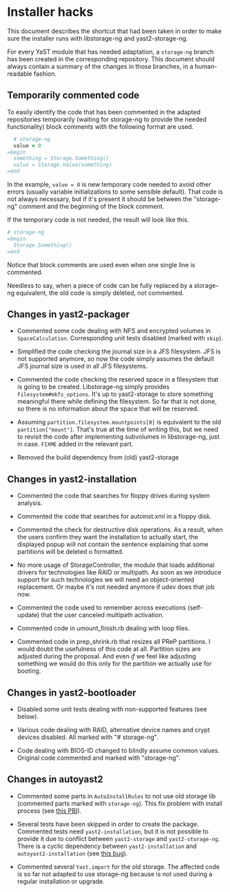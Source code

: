 # Installer hacks

This document describes the shortcut that had been taken in order to make sure
the installer runs with libstorage-ng and yast2-storage-ng.

For every YaST module that has needed adaptation, a `storage-ng` branch has been
created in the corresponding repository. This document should always contain a
summary of the changes in those branches, in a human-readable fashion.

## Temporarily commented code

To easily identify the code that has been commented in the adapted repositories
temporarily (waiting for storage-ng to provide the needed functionality)
block comments with the following format are used.

```ruby
  # storage-ng
  value = 0
=begin
  something = Storage.Something()
  value = Storage.Value(something)
=end
```

In the example, `value = 0` is new temporary code needed to avoid other errors
(usually variable initializations to some sensible default). That code is not
always necessary, but if it's present it should be between the "storage-ng"
comment and the beginning of the block comment.

If the temporary code is not needed, the result will look like this.

```ruby
# storage-ng
=begin
  Storage.Something()
=end
```

Notice that block comments are used even when one single line is commented.

Needless to say, when a piece of code can be fully replaced by a storage-ng
equivalent, the old code is simply deleted, not commented.

## Changes in yast2-packager

* Commented some code dealing with NFS and encrypted volumes in
  `SpaceCalculation`. Corresponding unit tests disabled (marked with `skip`).

* Simplified the code checking the journal size in a JFS filesystem. JFS is not
  supported anymore, so now the code simply assumes the default JFS journal size
  is used in all JFS filesystems.

* Commented the code checking the reserved space in a filesystem that is going
  to be created. Libstorage-ng simply provides `Filesystem#mkfs_options`. It's
  up to yast2-storage to store something meaningful there while defining the
  filesystem. So far that is not done, so there is no information about the
  space that will be reserved.

* Assuming `partition.filesystem.mountpoints[0]` is equivalent to the old
  `partition["mount"]`. That's true at the time of writing this, but we need to
  revisit the code after implementing subvolumes in libstorage-ng, just in case.
  `FIXME` added in the relevant part.

* Removed the build dependency from (old) yast2-storage

## Changes in yast2-installation

* Commented the code that searches for floppy drives during system analysis.

* Commented the code that searches for autoinst.xml in a floppy disk.

* Commented the check for destructive disk operations. As a result, when the
  users confirm they want the installation to actually start, the displayed
  popup will not contain the sentence explaining that some partitions will be
  deleted o formatted.

* No more usage of StorageController, the module that loads additional drivers
  for technologies like RAID or multipath. As soon as we introduce support for
  such technologies we will need an object-oriented replacement. Or maybe it's
  not needed anymore if udev does that job now.

* Commented the code used to remember across executions (self-update) that the
  user canceled multipath activation.

* Commented code in umount_finish.rb dealing with loop files.

* Commented code in prep_shrink.rb that resizes all PReP partitions. I would
  doubt the usefulness of this code at all. Partition sizes are adjusted
  during the proposal. And even *if* we feel like adjusting something we
  would do this only for the partition we actually use for booting.

## Changes in yast2-bootloader

* Disabled some unit tests dealing with non-supported features (see below).

* Various code dealing with RAID, alternative device names and crypt devices
  disabled. All marked with "# storage-ng".

* Code dealing with BIOS-ID changed to blindly assume common values. Original
  code commented and marked with "storage-ng".

## Changes in autoyast2

* Commented some parts in `AutoInstallRules` to not use old storage lib (commented
  parts marked with `storage-ng`). This fix problem with install process (see
  [this PBI](https://trello.com/c/qsxBrzIE/499-2-storageng-get-failing-openqa-test-fixed-by-adjusting-autoinstallrules-to-storage-ng)).

* Several tests have been skipped in order to create the package. Commented tests
  need `yast2-installation`, but it is not possible to provide it due to conflict between `yast2-storage` and `yast2-storage-ng`. There is a cyclic dependency between `yast2-installation` and `autoyast2-installation` (see [this bug](https://bugzilla.opensuse.org/show_bug.cgi?id=1024082)).

* Commented several `Yast.import` for the old storage. The affected code is so
  far not adapted to use storage-ng because is not used during a regular
  installation or upgrade.
